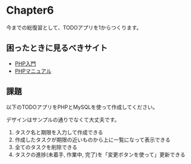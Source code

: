# Chapter6

今までの総復習として、TODOアプリを1からつくります。

## 困ったときに見るべきサイト

- [PHP入門](https://www.javadrive.jp/php/)
- [PHPマニュアル](https://www.php.net/manual/ja/index.php)

## 課題

以下のTODOアプリをPHPとMySQLを使って作成してください。

デザインはサンプルの通りでなくて大丈夫です。

1. タスク名と期限を入力して作成できる
1. 作成したタスクが期限の近いものから上に一覧になって表示できる
1. 全てのタスクを削除できる
1. タスクの進捗(未着手, 作業中, 完了)を「変更ボタンを使って」更新できる